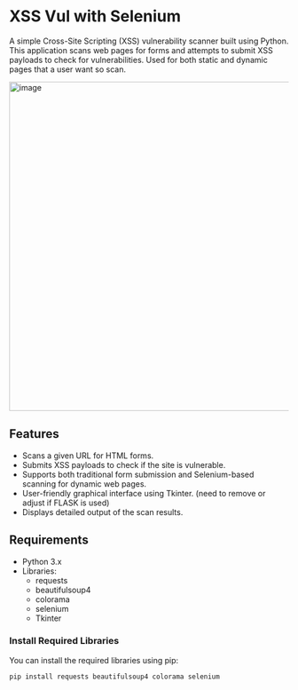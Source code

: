 # XSS Vul with Selenium 

A simple Cross-Site Scripting (XSS) vulnerability scanner built using Python. This application scans web pages for forms and attempts to submit XSS payloads to check for vulnerabilities.
Used for both static and dynamic pages that a user want so scan. 

<img width="593" alt="image" src="https://github.com/user-attachments/assets/54a141e5-42d6-43a3-b523-5307d654eb3b">


## Features

- Scans a given URL for HTML forms.
- Submits XSS payloads to check if the site is vulnerable.
- Supports both traditional form submission and Selenium-based scanning for dynamic web pages.
- User-friendly graphical interface using Tkinter. (need to remove or adjust if FLASK is used)
- Displays detailed output of the scan results.

## Requirements

- Python 3.x
- Libraries:
  - requests
  - beautifulsoup4
  - colorama
  - selenium
  - Tkinter 

### Install Required Libraries

You can install the required libraries using pip:

```bash
pip install requests beautifulsoup4 colorama selenium

